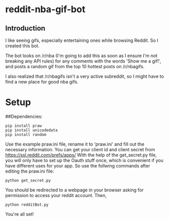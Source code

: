 # reddit-nba-gif-bot
## Introduction
I like seeing gifs, especially entertaining ones while browsing Reddit. So I created this bot.

The bot looks on /r/nba (I'm going to add this as soon as I ensure I'm not breaking any API rules) for any comments with the words 'Show me a gif!', and posts a random gif from the top 10 hottest posts on /r/nbagifs. 

I also realized that /r/nbagifs isn't a very active subreddit, so I might have to find a new place for good nba gifs.

# Setup

##Dependencies:
```
pip install praw
pip install unicodedata
pip install random
```
Use the example praw.ini file, rename it to 'praw.ini' and fill out the necessary information. You can get your client id and client secret from https://ssl.reddit.com/prefs/apps/
With the help of the get_secret.py file, you will only have to set up the Oauth stuff once, which is convenient if you have different uses for your app. So use the follwing commands after editing the praw.ini file:
```
python get_secret.py
```
You should be redirected to a webpage in your browser asking for permission to access your reddit account.
Then,

```
python redditBot.py
```

You're all set!
